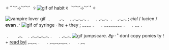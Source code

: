 

   ✧        ˚          ︶⊹︶︶⠀୨ ![gif of habit](https://static.wikia.nocookie.net/everymanhybrid/images/8/84/HABIT.gif/revision/latest?cb=20170712124647) ୧⠀︶︶⊹︶  ˚   ✧ 

![vampire lover gif](https://media.discordapp.net/attachments/1137180912229040150/1209294703904825464/7ce87f0b.gif?ex=65e66675&is=65d3f175&hm=9869afc86d3895aa129d40e797e1b70fb5172e8b196d276f7d46d27df0cfeae3&=&width=4000&height=60)
﹒ㅤㅤ︵ㅤ﹒︵︵︵﹒ㅤ﹒︵︵ ﹒ㅤ︵︵ ; *ciel* / lucien / **evan**  .ᐟ
![gif of syringe](https://media.discordapp.net/attachments/1137180912229040150/1209294597285617674/d96ca885.gif?ex=65e6665b&is=65d3f15b&hm=6a2685dae0952417854303594eb9a985f20d779a9a258f24bc62857214b18cce&=&width=40&height=40)
   ⋅                           he + they ; ︵︵﹒ㅤ﹒︵︵︵︵﹒ㅤ﹒︵﹒ㅤ


 ﹒ㅤㅤ︵ㅤ﹒︵︵︵︵﹒ㅤ﹒︵︵  ![gif jumpscare](https://media.discordapp.net/attachments/1137180912229040150/1220054452136837131/5164ddcf.gif?ex=6616c5c0&is=660450c0&hm=0ae5ff55c4a72ea0cc99969b5c37f5e9663662e2fa0c93514cdb309f3d957e83&=&width=40&height=40).               𝜗𝜚   ‧     ˚ dont copy ponies ty ! + [read byi](https://inhabitedd.carrd.co/)  ︵︵﹒ㅤ﹒︵︵︵︵﹒ㅤ﹒︵
                              
  

